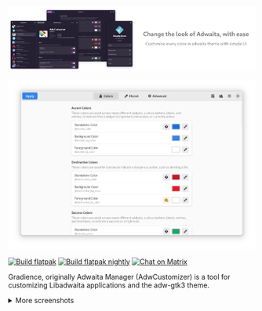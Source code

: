 <a href="https://github.com/AdwCustomizerTeam/AdwCustomizer">

![Cover](https://github.com/AdwCustomizerTeam/Design/blob/main/Covers/cover.png)

![Screenshot of interface with Adwaita light theme](https://github.com/AdwCustomizerTeam/Design/blob/main/Screenshots/main_screenshot.png)

</a>

[![Build flatpak](https://github.com/AdwCustomizerTeam/AdwCustomizer/actions/workflows/flatpak.yml/badge.svg)](https://github.com/AdwCustomizerTeam/AdwCustomizer/actions/workflows/flatpak.yml)
[![Build flatpak nightly](https://github.com/AdwCustomizerTeam/AdwCustomizer/actions/workflows/flatpak-nightly.yml/badge.svg)](https://github.com/AdwCustomizerTeam/AdwCustomizer/actions/workflows/flatpak-nightly.yml)
[![Chat on Matrix](https://matrix.to/img/matrix-badge.svg)](https://matrix.to/#/#AdwCustomizer:matrix.org)

Gradience, originally Adwaita Manager (AdwCustomizer) is a tool for customizing Libadwaita applications and the adw-gtk3 theme.

<details>
  <summary>More screenshots</summary>
  
  <a href="https://github.com/AdwCustomizerTeam/AdwCustomizer">

  ![Screenshot of interface with a customized theme](https://github.com/AdwCustomizerTeam/Design/blob/main/Screenshots/customized_screenshot.png)
  
  ![Screenshot of proof that this actually works](https://github.com/AdwCustomizerTeam/Design/blob/main/Screenshots/proof_of_work_screenshot.png)
  
  </a>
</details>



